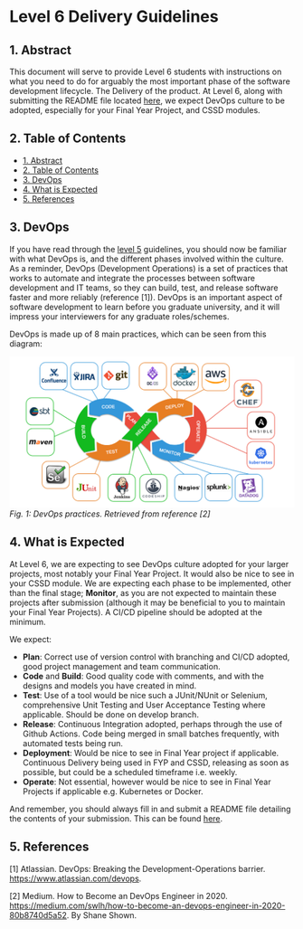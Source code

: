 # Level 6 Delivery Guidelines

## 1. Abstract

This document will serve to provide Level 6 students with instructions on what you need to do for arguably the most important phase of the software development lifecycle. The Delivery of the product. At Level 6, along with submitting the README file located [here](../README-Template.md), we expect DevOps culture to be adopted, especially for your Final Year Project, and CSSD modules.  

## 2. Table of Contents

- [1. Abstract](#1-abstract)
- [2. Table of Contents](#2-table-of-contents)
- [3. DevOps](#3-devops)
- [4. What is Expected](#4-what-is-expected)
- [5. References](#5-references)

## 3. DevOps

If you have read through the [level 5](../level-5/level-5-delivery-guidelines.md) guidelines, you should now be familiar with what DevOps is, and the different phases involved within the culture. 
As a reminder, DevOps (Development Operations) is a set of practices that works to automate and integrate the processes between software development and IT teams, so they can build, test, and release software faster and more reliably (reference [1]). 
DevOps is an important aspect of software development to learn before you graduate university, and it will impress your interviewers for any graduate roles/schemes.

DevOps is made up of 8 main practices, which can be seen from this diagram:

![DevOps diagram](../images/devops-diagram.png)
*Fig. 1: DevOps practices. Retrieved from reference [2]*

## 4. What is Expected

At Level 6, we are expecting to see DevOps culture adopted for your larger projects, most notably your Final Year Project. It would also be nice to see in your CSSD module. We are expecting each phase to be implemented, other than the final stage; **Monitor**, as you are not expected to maintain these projects after submission (although it may be beneficial to you to maintain your Final Year Projects). A CI/CD pipeline should be adopted at the minimum.

We expect:

* **Plan**: Correct use of version control with branching and CI/CD adopted, good project management and team communication.
* **Code** and **Build**: Good quality code with comments, and with the designs and models you have created in mind.
* **Test**: Use of a tool would be nice such a JUnit/NUnit or Selenium, comprehensive Unit Testing and User Acceptance Testing where applicable. Should be done on develop branch.
* **Release**: Continuous Integration adopted, perhaps through the use of Github Actions. Code being merged in small batches frequently, with automated tests being run.
* **Deployment**: Would be nice to see in Final Year project if applicable. Continuous Delivery being used in FYP and CSSD, releasing as soon as possible, but could be a scheduled timeframe i.e. weekly.
* **Operate**: Not essential, however would be nice to see in Final Year Projects if applicable e.g. Kubernetes or Docker.

And remember, you should always fill in and submit a README file detailing the contents of your submission. This can be found [here](../README-Template.md).

## 5. References

[1] Atlassian. DevOps: Breaking the Development-Operations barrier. <https://www.atlassian.com/devops>.

[2] Medium. How to Become an DevOps Engineer in 2020. <https://medium.com/swlh/how-to-become-an-devops-engineer-in-2020-80b8740d5a52>. By Shane Shown.
